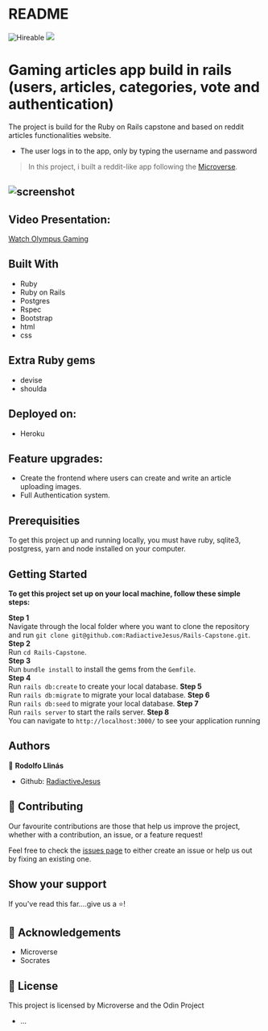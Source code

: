 # README

![Hireable](https://img.shields.io/badge/Hireable-yes-success) ![](https://img.shields.io/badge/-Microverse%20projects-blueviolet)

# Gaming articles app build in rails (users, articles, categories, vote and authentication)

The project is  build for the Ruby on Rails capstone and based on reddit articles functionalities website.

- The user logs in to the app, only by typing the username and password

> In this project, i built a reddit-like app following the [Microverse](https://www.notion.so/Lifestyle-articles-b82a5f10122b4cec924cd5d4a6cf7561).<br>

## ![screenshot](app/assets/images/life-n-style.png)

## Video Presentation:

[Watch Olympus Gaming](https://www.loom.com/share/10c156a94d6642ccb00148f2d7ccb4a1)


## Built With

- Ruby
- Ruby on Rails
- Postgres
- Rspec
- Bootstrap
- html
- css

## Extra Ruby gems

- devise
- shoulda

## Deployed on:

- Heroku

## Feature upgrades:

- Create the frontend where users can create and write an article uploading images.
- Full Authentication system.

## Prerequisities

To get this project up and running locally, you must have ruby, sqlite3, postgress, yarn and node installed on your computer.

## Getting Started

**To get this project set up on your local machine, follow these simple steps:**

**Step 1**<br>
Navigate through the local folder where you want to clone the repository and run
`git clone git@github.com:RadiactiveJesus/Rails-Capstone.git`.<br>
**Step 2**<br>
Run `cd Rails-Capstone`.<br>
**Step 3**<br>
Run `bundle install` to install the gems from the `Gemfile`.<br>
**Step 4**<br>
Run `rails db:create` to create your local database.
**Step 5**<br>
Run `rails db:migrate` to migrate your local database.
**Step 6**<br>
Run `rails db:seed` to migrate your local database.
**Step 7**<br>
Run `rails server` to start the rails server.
**Step 8**<br>
You can navigate to `http://localhost:3000/` to see your application running<br>

## Authors

👤 **Rodolfo Llinás**

- Github: [RadiactiveJesus](https://github.com/RadiactiveJesus)


## 🤝 Contributing

Our favourite contributions are those that help us improve the project, whether with a contribution, an issue, or a feature request!

Feel free to check the [issues page](https://github.com/RadiactiveJesus/Rails-Capstone/issues) to either create an issue or help us out by fixing an existing one.

## Show your support

If you've read this far....give us a ⭐️!

## :clap: Acknowledgements

- Microverse
- Socrates


## 📝 License

This project is licensed by Microverse and the Odin Project

- ...
